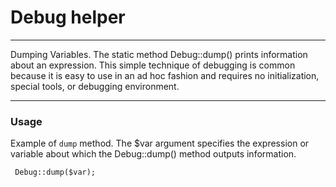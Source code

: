 # Debug helper

--------------------------------------------------------

Dumping Variables. The static method Debug::dump() prints information about an expression.
This simple technique of debugging is common because it is easy to use in an ad hoc fashion and requires no initialization,
special tools, or debugging environment.

--------------------------------------------------------



### Usage

Example of ```dump``` method.
The $var argument specifies the expression or variable about which the Debug::dump() method outputs information.

     Debug::dump($var);
